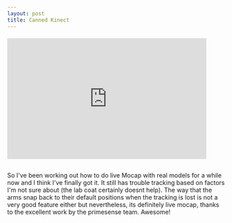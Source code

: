 ```yaml
--- 
layout: post
title: Canned Kinect
---
```

####
<iframe src="http://player.vimeo.com/video/23422641" width="460" height="280" frameborder="0" webkitAllowFullScreen mozallowfullscreen allowFullScreen></iframe>

##
So I've been working out how to do live Mocap with real models for a while now and I think I've finally got it. It still has trouble tracking based on factors I'm not sure about (the lab coat certainly doesnt help). The way that the arms snap back to their default positions when the tracking is lost is not a very good feature either but nevertheless, its definitely live mocap, thanks to the excellent work by the primesense team. Awesome!
